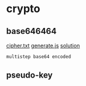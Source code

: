 # crypto

## base646464

[cipher.txt](cipher.txt)
[generate.js](generate.js)
[solution](base646464.js)

```
multistep base64 encoded
```

## pseudo-key
